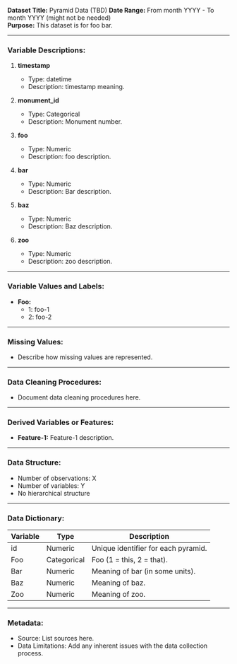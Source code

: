 **Dataset Title:** Pyramid Data (TBD)
**Date Range:** From month YYYY - To month YYYY (might not be needed)  
**Purpose:**  This dataset is for foo bar.

----------

### Variable Descriptions:

1.  **timestamp**
    
    -   Type: datetime
    -   Description: timestamp meaning.
2.  **monument_id**
    
    -   Type: Categorical
    -   Description: Monument number.
3.  **foo**
    
    -   Type: Numeric
    -   Description: foo description.
4.  **bar**
    
    -   Type: Numeric
    -   Description: Bar description.
5.  **baz**
    
    -   Type: Numeric
    -   Description: Baz description.
6.  **zoo**
    
    -   Type: Numeric
    -   Description: zoo description.

----------

### Variable Values and Labels:

-   **Foo:**
    -   1: foo-1
    -   2: foo-2

----------

### Missing Values:

-   Describe how missing values are represented.

----------

### Data Cleaning Procedures:

-   Document data cleaning procedures here.

----------

### Derived Variables or Features:

-   **Feature-1:**  Feature-1 description.

----------

### Data Structure:

-   Number of observations: X
-   Number of variables: Y
-   No hierarchical structure

----------

### Data Dictionary:

| Variable | Type | Description |
| --------- | ---- | ---------- |
| id | Numeric | Unique identifier for each pyramid. |
| Foo | Categorical | Foo (1 = this, 2 = that). |
| Bar | Numeric | Meaning of bar (in some units). |
| Baz | Numeric | Meaning of baz. |
| Zoo | Numeric | Meaning of zoo. |

----------

### Metadata:

-   Source: List sources here.
-   Data Limitations: Add any inherent issues with the data collection process.